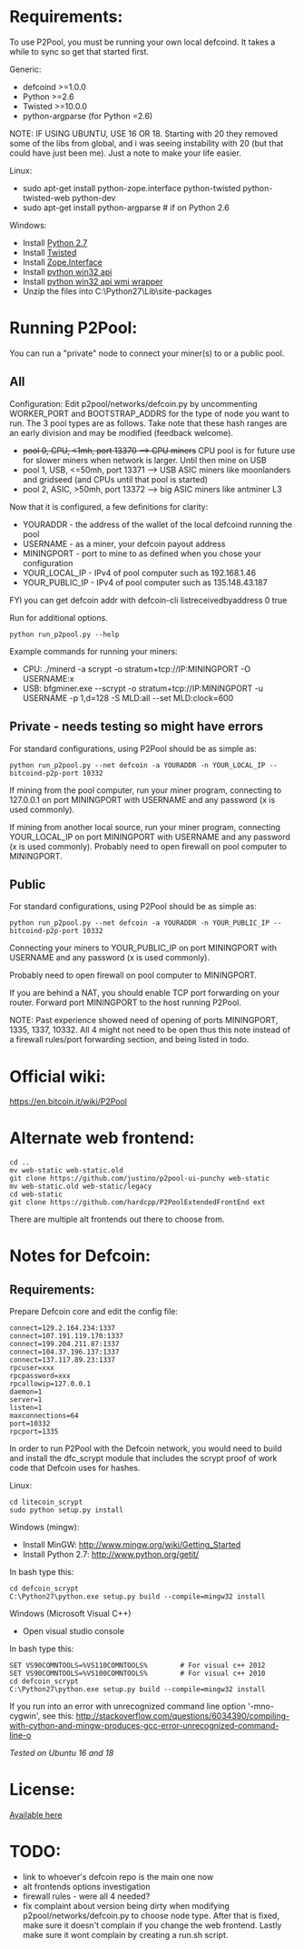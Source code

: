 Requirements:
=========================
To use P2Pool, you must be running your own local defcoind. It takes a while to sync so get that started first.


Generic:
* defcoind >=1.0.0
* Python >=2.6
* Twisted >=10.0.0
* python-argparse (for Python =2.6)

NOTE: IF USING UBUNTU, USE 16 OR 18. Starting with 20 they removed some of the libs from global, and i was seeing instability with 20 (but that could have just been me). Just a note to make your life easier.

Linux:
* sudo apt-get install python-zope.interface python-twisted python-twisted-web python-dev
* sudo apt-get install python-argparse # if on Python 2.6

Windows:
* Install [Python 2.7](http://www.python.org/getit/)
* Install [Twisted](http://twistedmatrix.com/trac/wiki/Downloads)
* Install [Zope.Interface](http://pypi.python.org/pypi/zope.interface/3.8.0)
* Install [python win32 api](http://sourceforge.net/projects/pywin32/files/pywin32/Build%20218/)
* Install [python win32 api wmi wrapper](https://pypi.python.org/pypi/WMI/#downloads)
* Unzip the files into C:\Python27\Lib\site-packages


Running P2Pool:
=========================

You can run a "private" node to connect your miner(s) to or a public pool.


All
-------------------------
Configuration:
Edit p2pool/networks/defcoin.py by uncommenting WORKER_PORT and BOOTSTRAP_ADDRS for the type of node you want to run. The 3 pool types are as follows. Take note that these hash ranges are an early division and may be modified (feedback welcome).
* ~~pool 0, CPU, <1mh, port 13370 --> CPU miners~~ CPU pool is for future use for slower miners when network is larger. Until then mine on USB
* pool 1, USB, <=50mh, port 13371 --> USB ASIC miners like moonlanders and gridseed (and CPUs until that pool is started)
* pool 2, ASIC, >50mh, port 13372 --> big ASIC miners like antminer L3


Now that it is configured, a few definitions for clarity:
* YOURADDR - the address of the wallet of the local defcoind running the pool
* USERNAME - as a miner, your defcoin payout address
* MININGPORT - port to mine to as defined when you chose your configuration
* YOUR_LOCAL_IP - IPv4 of pool computer such as 192.168.1.46
* YOUR_PUBLIC_IP - IPv4 of pool computer such as 135.148.43.187


FYI you can get defcoin addr with defcoin-cli listreceivedbyaddress 0 true


Run for additional options.

    python run_p2pool.py --help


Example commands for running your miners:
* CPU: ./minerd -a scrypt -o stratum+tcp://IP:MININGPORT -O USERNAME:x
* USB: bfgminer.exe --scrypt -o stratum+tcp://IP:MININGPORT -u USERNAME -p 1,d=128 -S MLD:all --set MLD:clock=600


Private - needs testing so might have errors
-------------------------
For standard configurations, using P2Pool should be as simple as:

    python run_p2pool.py --net defcoin -a YOURADDR -n YOUR_LOCAL_IP --bitcoind-p2p-port 10332

If mining from the pool computer, run your miner program, connecting to 127.0.0.1 on port MININGPORT with USERNAME and any password (x is used commonly).

If mining from another local source, run your miner program, connecting YOUR_LOCAL_IP on port MININGPORT with USERNAME and any password (x is used commonly). Probably need to open firewall on pool computer to MININGPORT.


Public
-------------------------
For standard configurations, using P2Pool should be as simple as:

    python run_p2pool.py --net defcoin -a YOURADDR -n YOUR_PUBLIC_IP --bitcoind-p2p-port 10332

Connecting your miners to YOUR_PUBLIC_IP on port MININGPORT with USERNAME and any password (x is used commonly).

Probably need to open firewall on pool computer to MININGPORT.

If you are behind a NAT, you should enable TCP port forwarding on your router. Forward port MININGPORT to the host running P2Pool.


NOTE: Past experience showed need of opening of ports MININGPORT, 1335, 1337, 10332. All 4 might not need to be open thus this note instead of a firewall rules/port forwarding section, and being listed in todo.



Official wiki:
=========================
https://en.bitcoin.it/wiki/P2Pool


Alternate web frontend:
=========================

    cd ..
    mv web-static web-static.old
    git clone https://github.com/justino/p2pool-ui-punchy web-static
    mv web-static.old web-static/legacy
    cd web-static
    git clone https://github.com/hardcpp/P2PoolExtendedFrontEnd ext

There are multiple alt frontends out there to choose from.


Notes for Defcoin:
=========================
Requirements:
-------------------------
Prepare Defcoin core and edit the config file:

    connect=129.2.164.234:1337
    connect=107.191.119.170:1337
    connect=199.204.211.87:1337
    connect=104.37.196.137:1337
    connect=137.117.89.23:1337
    rpcuser=xxx
    rpcpassword=xxx
    rpcallowip=127.0.0.1
    daemon=1
    server=1
    listen=1
    maxconnections=64
    port=10332
    rpcport=1335

In order to run P2Pool with the Defcoin network, you would need to build and install the
dfc_scrypt module that includes the scrypt proof of work code that Defcoin uses for hashes.

Linux:

    cd litecoin_scrypt
    sudo python setup.py install

Windows (mingw):
* Install MinGW: http://www.mingw.org/wiki/Getting_Started
* Install Python 2.7: http://www.python.org/getit/

In bash type this:

    cd defcoin_scrypt
    C:\Python27\python.exe setup.py build --compile=mingw32 install

Windows (Microsoft Visual C++)
* Open visual studio console

In bash type this:

    SET VS90COMNTOOLS=%VS110COMNTOOLS%        # For visual c++ 2012
    SET VS90COMNTOOLS=%VS100COMNTOOLS%        # For visual c++ 2010
    cd defcoin_scrypt
    C:\Python27\python.exe setup.py build --compile=mingw32 install
	
If you run into an error with unrecognized command line option '-mno-cygwin', see this:
http://stackoverflow.com/questions/6034390/compiling-with-cython-and-mingw-produces-gcc-error-unrecognized-command-line-o

_Tested on Ubuntu 16 and 18_


License:
=========================
[Available here](COPYING)


TODO:
=========================
* link to whoever's defcoin repo is the main one now
* alt frontends options investigation
* firewall rules - were all 4 needed?
* fix complaint about version being dirty when modifying p2pool/networks/defcoin.py to choose node type. After that is fixed, make sure it doesn't complain if you change the web frontend. Lastly make sure it wont complain by creating a run.sh script.
